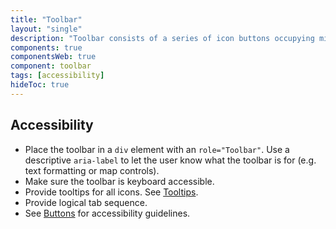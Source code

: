 ```yaml
---
title: "Toolbar"
layout: "single"
description: "Toolbar consists of a series of icon buttons occupying minimum workspace"
components: true
componentsWeb: true
component: toolbar
tags: [accessibility]
hideToc: true
---
```


## Accessibility

- Place the toolbar in a `div` element with an `role="Toolbar"`. Use a descriptive `aria-label` to let the user know what the toolbar is for (e.g. text formatting or map controls).
- Make sure the toolbar is keyboard accessible.
- Provide tooltips for all icons. See [Tooltips](/components/web/tooltips/accessibility).
- Provide logical tab sequence.
- See [Buttons](/components/web/buttons/accessibility/) for accessibility guidelines.
